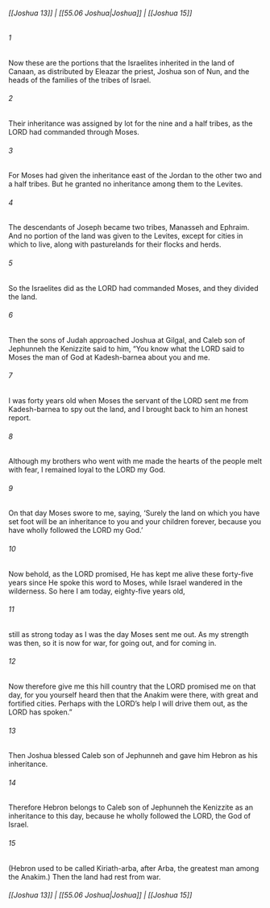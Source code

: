
###### [[Joshua 13]] | [[55.06 Joshua|Joshua]] | [[Joshua 15]]

###### 1
Now these are the portions that the Israelites inherited in the land of Canaan, as distributed by Eleazar the priest, Joshua son of Nun, and the heads of the families of the tribes of Israel.
###### 2
Their inheritance was assigned by lot for the nine and a half tribes, as the LORD had commanded through Moses.
###### 3
For Moses had given the inheritance east of the Jordan to the other two and a half tribes. But he granted no inheritance among them to the Levites.
###### 4
The descendants of Joseph became two tribes, Manasseh and Ephraim. And no portion of the land was given to the Levites, except for cities in which to live, along with pasturelands for their flocks and herds.
###### 5
So the Israelites did as the LORD had commanded Moses, and they divided the land.
###### 6
Then the sons of Judah approached Joshua at Gilgal, and Caleb son of Jephunneh the Kenizzite said to him, “You know what the LORD said to Moses the man of God at Kadesh-barnea about you and me.
###### 7
I was forty years old when Moses the servant of the LORD sent me from Kadesh-barnea to spy out the land, and I brought back to him an honest report.
###### 8
Although my brothers who went with me made the hearts of the people melt with fear, I remained loyal to the LORD my God.
###### 9
On that day Moses swore to me, saying, ‘Surely the land on which you have set foot will be an inheritance to you and your children forever, because you have wholly followed the LORD my God.’
###### 10
Now behold, as the LORD promised, He has kept me alive these forty-five years since He spoke this word to Moses, while Israel wandered in the wilderness. So here I am today, eighty-five years old,
###### 11
still as strong today as I was the day Moses sent me out. As my strength was then, so it is now for war, for going out, and for coming in.
###### 12
Now therefore give me this hill country that the LORD promised me on that day, for you yourself heard then that the Anakim were there, with great and fortified cities. Perhaps with the LORD’s help I will drive them out, as the LORD has spoken.”
###### 13
Then Joshua blessed Caleb son of Jephunneh and gave him Hebron as his inheritance.
###### 14
Therefore Hebron belongs to Caleb son of Jephunneh the Kenizzite as an inheritance to this day, because he wholly followed the LORD, the God of Israel.
###### 15
(Hebron used to be called Kiriath-arba, after Arba, the greatest man among the Anakim.) Then the land had rest from war.

###### [[Joshua 13]] | [[55.06 Joshua|Joshua]] | [[Joshua 15]]
